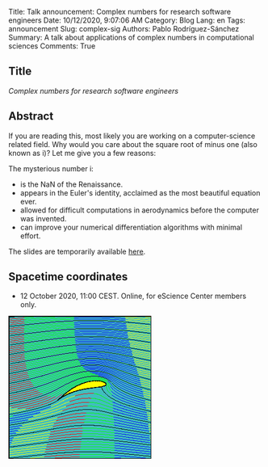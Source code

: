 Title: Talk announcement: Complex numbers for research software engineers
Date: 10/12/2020, 9:07:06 AM
Category: Blog
Lang: en
Tags: announcement
Slug: complex-sig
Authors: Pablo Rodríguez-Sánchez
Summary: A talk about applications of complex numbers in computational sciences
Comments: True

## Title
_Complex numbers for research software engineers_

##  Abstract
If you are reading this, most likely you are working on a computer-science related field.
Why would you care about the square root of minus one (also known as i)? Let me give you a few reasons:

The mysterious number i:

* is the NaN of the Renaissance.
* appears in the Euler's identity, acclaimed as the most beautiful equation ever.
* allowed for difficult computations in aerodynamics before the computer was invented.
* can improve your numerical differentiation algorithms with minimal effort.

The slides are temporarily available [here](https://www.dropbox.com/s/18dmbov56d5vfm2/Complex%20numbers.pptx?dl=0).

## Spacetime coordinates
* 12 October 2020, 11:00 CEST. Online, for eScience Center members only.

![slides](images/2020-10/wing.gif)
